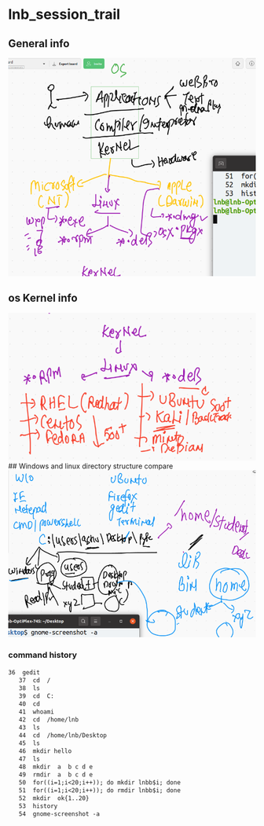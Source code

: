 # lnb_session_trail

## General info 

<img src="os.png">

## os Kernel info 

<img src="kernel.png">
##  Windows and linux directory structure compare 

<img src="oscompare.png">


###  command history 


```
36  gedit
   37  cd  /
   38  ls
   39  cd  C:
   40  cd
   41  whoami
   42  cd  /home/lnb
   43  ls
   44  cd  /home/lnb/Desktop
   45  ls
   46  mkdir hello
   47  ls
   48  mkdir  a  b c d e 
   49  rmdir  a  b c d e 
   50  for((i=1;i<20;i++)); do mkdir lnbb$i; done
   51  for((i=1;i<20;i++)); do rmdir lnbb$i; done
   52  mkdir  ok{1..20}
   53  history 
   54  gnome-screenshot -a

```
